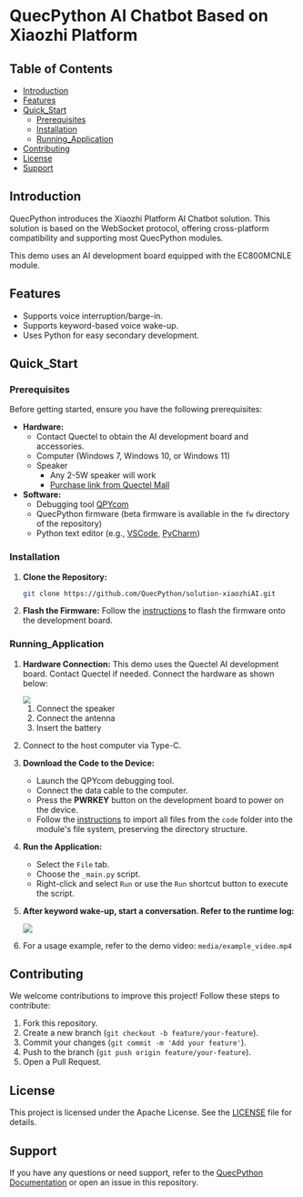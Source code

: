 # QuecPython AI Chatbot Based on Xiaozhi Platform

## Table of Contents

- [Introduction](#Introduction)
- [Features](#Features)
- [Quick_Start](#Quick_Start)
  - [Prerequisites](#Prerequisites)
  - [Installation](#Installation)
  - [Running_Application](#Running_Application)
- [Contributing](#Contributing)
- [License](#License)
- [Support](#Support)

## Introduction

QuecPython introduces the Xiaozhi Platform AI Chatbot solution. This solution is based on the WebSocket protocol, offering cross-platform compatibility and supporting most QuecPython modules.

This demo uses an AI development board equipped with the EC800MCNLE module.

## Features

- Supports voice interruption/barge-in.
- Supports keyword-based voice wake-up.
- Uses Python for easy secondary development.

## Quick_Start

### Prerequisites

Before getting started, ensure you have the following prerequisites:

- **Hardware:**
  - Contact Quectel to obtain the AI development board and accessories.
  - Computer (Windows 7, Windows 10, or Windows 11)
  - Speaker
    - Any 2-5W speaker will work
    - [Purchase link from Quectel Mall](https://www.quecmall.com/goods-detail/2c90800c94028da201948249e9f4012d)
- **Software:**
  - Debugging tool [QPYcom](https://images.quectel.com/python/2022/12/QPYcom_V3.6.0.zip)
  - QuecPython firmware (beta firmware is available in the `fw` directory of the repository)
  - Python text editor (e.g., [VSCode](https://code.visualstudio.com/), [PyCharm](https://www.jetbrains.com/pycharm/download/))

### Installation

1. **Clone the Repository:**

   ```bash
   git clone https://github.com/QuecPython/solution-xiaozhiAI.git  
   ```

2. **Flash the Firmware:**
   Follow the [instructions](https://python.quectel.com/doc/Application_guide/zh/dev-tools/QPYcom/qpycom-dw.html#%E4%B8%8B%E8%BD%BD%E5%9B%BA%E4%BB%B6) to flash the firmware onto the development board.

### Running_Application

1. **Hardware Connection:**
   This demo uses the Quectel AI development board. Contact Quectel if needed. Connect the hardware as shown below:

   <img src="./media/20250425131903.jpg" style="zoom:80%;" />

   1. Connect the speaker
   2. Connect the antenna
   3. Insert the battery

2. Connect to the host computer via Type-C.

3. **Download the Code to the Device:**

   - Launch the QPYcom debugging tool.
   - Connect the data cable to the computer.
   - Press the **PWRKEY** button on the development board to power on the device.
   - Follow the [instructions](https://developer.quectel.com/doc/quecpython/Getting_started/en/4G/first_python.html#PC与模组间的文件传输) to import all files from the `code` folder into the module's file system, preserving the directory structure.

4. **Run the Application:**

   - Select the `File` tab.
   - Choose the `_main.py` script.
   - Right-click and select `Run` or use the `Run` shortcut button to execute the script.

5. **After keyword wake-up, start a conversation. Refer to the runtime log:**

   ![](./media/20250425132727.png)

6. For a usage example, refer to the demo video: `media/example_video.mp4`

## Contributing

We welcome contributions to improve this project! Follow these steps to contribute:

1. Fork this repository.
2. Create a new branch (`git checkout -b feature/your-feature`).
3. Commit your changes (`git commit -m 'Add your feature'`).
4. Push to the branch (`git push origin feature/your-feature`).
5. Open a Pull Request.

## License

This project is licensed under the Apache License. See the [LICENSE](https://license/) file for details.

## Support

If you have any questions or need support, refer to the [QuecPython Documentation](https://python.quectel.com/doc) or open an issue in this repository.
